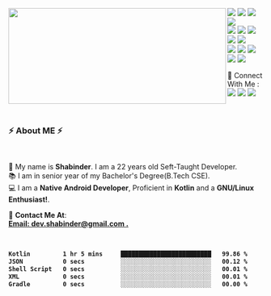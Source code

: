 <p>
  <img align="left" width="430" height="190" src="https://github-readme-stats.vercel.app/api?username=Shabinder&show_icons=true&hide_border=false&line_height=20&title_color=336791&icon_color=1b93c9&show_owner=true"/>
  <p >  
    <img src="https://img.shields.io/badge/-Kotlin-FA6400?style=flat-square&logo=kotlin&logoColor=white"/>
    <img src="https://img.shields.io/badge/-Java-EC4D37?style=flat-square&logo=java&logoColor=white"/>
    <img src="https://img.shields.io/badge/-Android%20Studio-42B883?style=flat-square&logo=Android&logoColor=white"/>
    <img src="https://img.shields.io/badge/-Firebase-F6820D?style=flat-square&logo=FireBase&logoColor=white"/><br/>
    <img src="https://img.shields.io/badge/-Github-181717?style=flat-square&logo=GitHub&logoColor=white"/>
    <img src="https://img.shields.io/badge/-Git-F44D27?style=flat-square&logo=Git&logoColor=white"/>
    <img src="https://img.shields.io/badge/-Slack-E01563?style=flat-square&logo=Slack&logoColor=white"/>
    <img src="https://img.shields.io/badge/-Spring-5e8d5a?style=flat-square&logo=Spring&logoColor=white"/>
    <img src="https://img.shields.io/badge/-HTML5-E34F26?style=flat-square&logo=HTML5&logoColor=white"/><br/>
    <img src="https://img.shields.io/badge/-CSS3-1572B6?style=flat-square&logo=CSS3&logoColor=white"/>
    <img src="https://img.shields.io/badge/-Manjaro-34BE5B?style=flat-square&logo=Manjaro&logoColor=white"/>
    <img src="https://img.shields.io/badge/-Debian-A80030?style=flat-square&logo=Debian&logoColor=white"/>
    <img src="https://img.shields.io/badge/-Postgresql-336791?style=flat-square&logo=Postgresql&logoColor=white"/>
    <!--<img src="https://img.shields.io/badge/-Google%20Cloud-4285F4?style=flat-square&logo=Google%20Cloud&logoColor=white"/>-->
    <img src="https://img.shields.io/badge/-Heroku-6762a6?style=flat-square&logo=heroku&logoColor=white"/>
  </p>
</p>
<p>
  📣 Connect With Me :<br/>
  <a href="mailto:dev.shabinder@gmail.com?subject=[GitHub]%20🔥%20Want%20To%20contact&body=Good%20Morning%20Shabinder%20..."><img src="https://img.shields.io/badge/e‑mail-D14836.svg?style=for-the-badge&logo=GMail&logoColor=white"/></a>
  <a href="https://instagram.com/mr.shabinder"><img src="https://img.shields.io/badge/instagram-E4405F.svg?style=for-the-badge&logo=instagram&logoColor=white"/></a>
  <a href="https://linkedin.com/in/shabinder"><img src="https://img.shields.io/badge/linkedin-0077B5.svg?style=for-the-badge&logo=linkedin&logoColor=white"/></a>
</p>
</br>
<h3>⚡️ About ME ⚡️</h3><br/>
<p>
  🧔 My name is <b>Shabinder</b>. I am a 22 years old Seft-Taught Developer.<br/>
  📚 I am in senior year of my Bachelor's Degree(B.Tech CSE).<br/>
  💻 I am a <b>Native Android Developer</b>, Proficient in <b>Kotlin</b> and a <b>GNU/Linux Enthusiast!</b>. <br/>
</p>
<p>
  🔗 <b>Contact Me At</b>: <br/>
  <b><a href="mailto:dev.shabinder@gmail.com">Email: </>dev.shabinder@gmail.com .</a></p><br/>
  
  <!--START_SECTION:waka-->

```txt
Kotlin         1 hr 5 mins     █████████████████████████   99.86 %
JSON           0 secs          ░░░░░░░░░░░░░░░░░░░░░░░░░   00.12 %
Shell Script   0 secs          ░░░░░░░░░░░░░░░░░░░░░░░░░   00.01 %
XML            0 secs          ░░░░░░░░░░░░░░░░░░░░░░░░░   00.01 %
Gradle         0 secs          ░░░░░░░░░░░░░░░░░░░░░░░░░   00.00 %
```

<!--END_SECTION:waka-->
